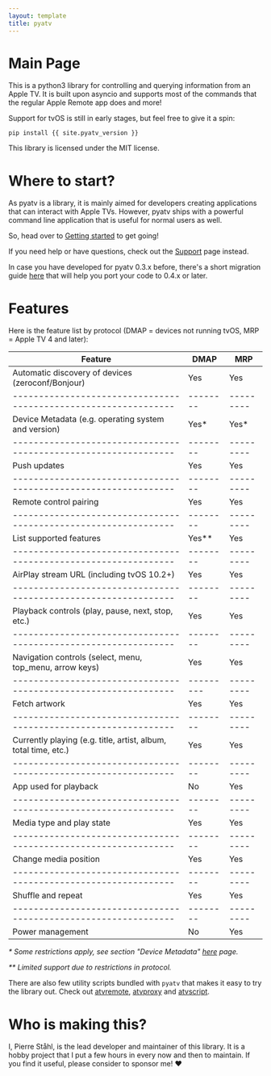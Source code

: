 ```yaml
---
layout: template
title: pyatv
---
```

# Main Page

This is a python3 library for controlling and querying information from an Apple TV. It is built
upon asyncio and supports most of the commands that the regular Apple Remote app does and more!

Support for tvOS is still in early stages, but feel free to give it a spin:

    pip install {{ site.pyatv_version }}

This library is licensed under the MIT license.

# Where to start?

As pyatv is a library, it is mainly aimed for developers creating applications that can interact
with Apple TVs. However, pyatv ships with a powerful command line application that is useful for
normal users as well.

So, head over to [Getting started](getting-started) to get going!

If you need help or have questions, check out the [Support](support) page instead.

In case you have developed for pyatv 0.3.x before, there's a short migration guide
[here](support/migration) that will help you port your code to 0.4.x or later.

# Features

Here is the feature list by protocol (DMAP = devices not running tvOS, MRP = Apple TV 4 and later):

| **Feature**                                                     | **DMAP** | **MRP**   |
| --------------------------------------------------------------- | -------- | --------- |
| Automatic discovery of devices (zeroconf/Bonjour)               | Yes      | Yes       |
| --------------------------------------------------------------- | -------- | --------- |
| Device Metadata (e.g. operating system and version)             | Yes*     | Yes*      |
| --------------------------------------------------------------- | -------- | --------- |
| Push updates                                                    | Yes      | Yes       |
| --------------------------------------------------------------- | -------- | --------- |
| Remote control pairing                                          | Yes      | Yes       |
| --------------------------------------------------------------- | -------- | --------- |
| List supported features                                         | Yes**    | Yes       |
| --------------------------------------------------------------- | -------- | --------- |
| AirPlay stream URL (including tvOS 10.2+)                       | Yes      | Yes       |
| --------------------------------------------------------------- | -------- | --------- |
| Playback controls (play, pause, next, stop, etc.)               | Yes      | Yes       |
| --------------------------------------------------------------- | -------- | --------- |
| Navigation controls (select, menu, top_menu, arrow keys)        | Yes      | Yes       |
| --------------------------------------------------------------- |--------- | --------- |
| Fetch artwork                                                   | Yes      | Yes       |
| --------------------------------------------------------------- | -------- | --------- |
| Currently playing (e.g. title, artist, album, total time, etc.) | Yes      | Yes       |
| --------------------------------------------------------------- | -------- | --------- |
| App used for playback                                           | No       | Yes       |
| --------------------------------------------------------------- | -------- | --------- |
| Media type and play state                                       | Yes      | Yes       |
| --------------------------------------------------------------- | -------- | --------- |
| Change media position                                           | Yes      | Yes       |
| --------------------------------------------------------------- | -------- | --------- |
| Shuffle and repeat                                              | Yes      | Yes       |
| --------------------------------------------------------------- | -------- | --------- |
| Power management                                                | No       | Yes       |

*\* Some restrictions apply, see section "Device Metadata" [here](documentation/concepts/#device-metadata) page.*

*\*\* Limited support due to restrictions in protocol.*

There are also few utility scripts bundled with `pyatv` that makes it easy to try the library
out. Check out [atvremote](documentation/atvremote), [atvproxy](documentation/atvproxy) and
[atvscript](documentation/atvscript).

# Who is making this?

I, Pierre Ståhl, is the lead developer and maintainer of this library. It is a hobby
project that I put a few hours in every now and then to maintain. If you find it useful,
please consider to sponsor me! :heart:
